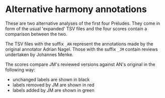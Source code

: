 # Alternative harmony annotations

These are two alternative analyses of the first four Préludes. They come in form of the usual 'expanded' TSV files and the four scores contain a comparison between the two. 

The TSV files with the suffix `_AN` represent the annotations made by the original annotator Adrian Nagel. Those with the suffix `_JM` contain reviews undertaken by Johannes Menke.

The scores compare JM's reviewed versions against AN's original in the following way:

* unchanged labels are shown in black
* labels removed by JM are shown in red
* labels added by JM are shown in green